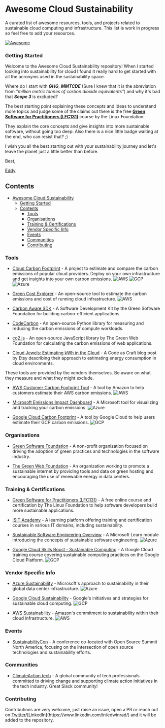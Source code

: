 # Awesome Cloud Sustainability

A curated list of awesome resources, tools, and projects related to sustainable cloud computing and infrastructure.
This list is work in progress so feel free to add your resources.

[![Awesome](https://awesome.re/badge.svg)](https://awesome.re)

### Getting Started

Welcome to the Awesome Cloud Sustainability repository!
When I started looking into sustainability for cloud I found it really hard to get started with all the acronyms used in the sustainability space. 

Where do I start with ***GHG***, ***MMTCDE*** (Sure I knew that it is the abreviation from *"million metric tonnes of carbon dioxide equivalents"*) and why it's bad that ***Scope 3*** is excluded?

The best starting point explaining these concepts and ideas to understand more topics and judge some of the claims out there is the free **[Green Software for Practitioners (LFC131)](https://training.linuxfoundation.org/training/green-software-for-practitioners-lfc131/)** course by the Linux Foundation.

They explain the core concepts and give insights into more sustainable software, without going too deep. 
Also there is a nice little badge waiting at the end, who can resist that? ;) 

I wish you all the best starting out with your sustainability journey and let's leave the planet just a little better than before.

Best,

[Eddy](https://twitter.com/edwin4_)

## Contents

- [Awesome Cloud Sustainability](#awesome-cloud-sustainability)
    - [Getting Started](#getting-started)
  - [Contents](#contents)
    - [Tools](#tools)
    - [Organisations](#organisations)
    - [Training \& Certifications](#training--certifications)
    - [Vendor Specific Info](#vendor-specific-info)
    - [Events](#events)
    - [Communities](#communities)
    - [Contributing](#contributing)
  
### Tools
- [Cloud Carbon Footprint](https://www.cloudcarbonfootprint.org/) - A project to estimate and compare the carbon emissions of popular cloud providers. Deploy on your own infrastructure and get insights into your own carbon emissions.
![AWS](https://img.shields.io/badge/AWS-orange?style=flat-square) ![GCP](https://img.shields.io/badge/GCP-9cf?style=flat-square) ![Azure](https://img.shields.io/badge/Azure-blue?style=flat-square)

- [Green Cost Explorer](https://github.com/thegreenwebfoundation/green-cost-explorer) - An open-source tool to estimate the carbon emissions and cost of running cloud infrastructure. ![AWS](https://img.shields.io/badge/AWS-orange?style=flat-square)

- [Carbon Aware SDK](https://github.com/Green-Software-Foundation/carbon-aware-sdk) - A Software Development Kit by the Green Software Foundation for building carbon-efficient applications.

- [CodeCarbon](https://codecarbon.io/) - An open-source Python library for measuring and reducing the carbon emissions of compute workloads.

- [co2.js](https://github.com/thegreenwebfoundation/co2.js/) - An open-source JavaScript library by The Green Web Foundation for calculating the carbon emissions of web applications.

- [Cloud Jewels: Estimating kWh in the Cloud](https://www.etsy.com/codeascraft/cloud-jewels-estimating-kwh-in-the-cloud/) - A Code as Craft blog post by Etsy describing their approach to estimating energy consumption in cloud environments.


These tools are provided by the vendors themselves. Be aware on what they measure and what they might exclude. 
- [AWS Customer Carbon Footprint Tool](https://aws.amazon.com/aws-cost-management/aws-customer-carbon-footprint-tool/) - A tool by Amazon to help customers estimate their AWS carbon emissions. ![AWS](https://img.shields.io/badge/AWS-orange?style=flat-square)

- [Microsoft Emissions Impact Dashboard](https://www.microsoft.com/en-us/sustainability/emissions-impact-dashboard) - A Microsoft tool for visualizing and tracking your carbon emissions. ![Azure](https://img.shields.io/badge/Azure-blue?style=flat-square) 

- [Google Cloud Carbon Footprint](https://cloud.google.com/carbon-footprint) - A tool by Google Cloud to help users estimate their GCP carbon emissions. ![GCP](https://img.shields.io/badge/GCP-9cf?style=flat-square) 


### Organisations
- [Green Software Foundation](https://greensoftware.foundation/) - A non-profit organization focused on driving the adoption of green practices and technologies in the software industry.

- [The Green Web Foundation](https://www.thegreenwebfoundation.org/) - An organization working to promote a sustainable internet by providing tools and data on green hosting and encouraging the use of renewable energy in data centers.
### Training & Certifications
- [Green Software for Practitioners (LFC131)](https://training.linuxfoundation.org/training/green-software-for-practitioners-lfc131/) - A free online course and certification by The Linux Foundation to help software developers build more sustainable applications.

- [ISIT Academy](https://www.isit-academy.org/) - A learning platform offering training and certification courses in various IT domains, including sustainability.

- [Sustainable Software Engineering Overview](https://learn.microsoft.com/en-us/training/modules/sustainable-software-engineering-overview/) - A Microsoft Learn module introducing the concepts of sustainable software engineering. ![Azure](https://img.shields.io/badge/Azure-blue?style=flat-square) 

- [Google Cloud Skills Boost - Sustainable Computing](https://www.cloudskillsboost.google/focuses/32138?parent=catalog) - A Google Cloud training course covering sustainable computing practices on the Google Cloud Platform. ![GCP](https://img.shields.io/badge/GCP-9cf?style=flat-square) 

### Vendor Specific Info
- [Azure Sustainability](https://azure.microsoft.com/en-us/explore/global-infrastructure/sustainability/) - Microsoft's approach to sustainability in their global data center infrastructure. ![Azure](https://img.shields.io/badge/Azure-blue?style=flat-square) 

- [Google Cloud Sustainability](https://cloud.google.com/sustainability) - Google's initiatives and strategies for sustainable cloud computing. ![GCP](https://img.shields.io/badge/GCP-9cf?style=flat-square)

- [AWS Sustainability](https://aws.amazon.com/sustainability/) - Amazon's commitment to sustainability within their cloud infrastructure. ![AWS](https://img.shields.io/badge/AWS-orange?style=flat-square)

### Events
- [SustainabilityCon](https://events.linuxfoundation.org/open-source-summit-north-america/about/sustainabilitycon/) - A conference co-located with Open Source Summit North America, focusing on the intersection of open source technologies and sustainability efforts.

### Communities
- [ClimateAction.tech](https://climateaction.tech/) - A global community of tech professionals committed to driving change and supporting climate action initiatives in the tech industry. Great Slack community!


### Contributing
Contributions are very welcome, just raise an issue, open a PR or reach out on [Twitter](https://twitter.com/edwin4_)/[LinkedIn](https://www.linkedin.com/in/edwinrad/) and it will be added to the repository. 
